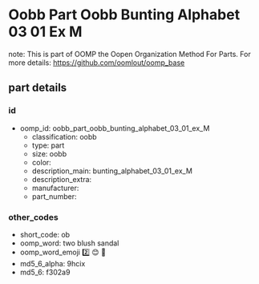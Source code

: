 # Oobb Part Oobb Bunting Alphabet 03 01 Ex M  

note: This is part of OOMP the Oopen Organization Method For Parts. For more details: https://github.com/oomlout/oomp_base

##  part details





### id
* oomp_id: oobb_part_oobb_bunting_alphabet_03_01_ex_M
  * classification: oobb
  * type: part
  * size: oobb
  * color: 
  * description_main: bunting_alphabet_03_01_ex_M
  * description_extra: 
  * manufacturer: 
  * part_number: 

### other_codes
* short_code: ob
* oomp_word: two blush sandal
* oomp_word_emoji :two: :blush: :sandal:
* md5_6_alpha: 9hcix
* md5_6: f302a9